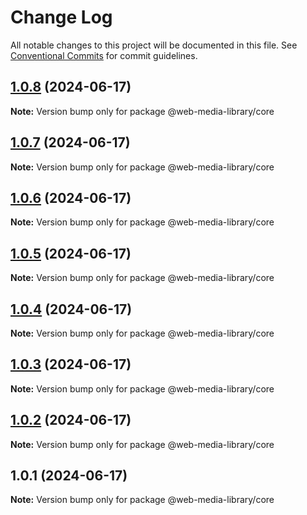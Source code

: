 # Change Log

All notable changes to this project will be documented in this file.
See [Conventional Commits](https://conventionalcommits.org) for commit guidelines.

## [1.0.8](https://github.com/x007xyz/vue-media-library/compare/v1.0.5...v1.0.8) (2024-06-17)

**Note:** Version bump only for package @web-media-library/core





## [1.0.7](https://github.com/x007xyz/vue-media-library/compare/v1.0.5...v1.0.7) (2024-06-17)

**Note:** Version bump only for package @web-media-library/core





## [1.0.6](https://github.com/x007xyz/vue-media-library/compare/v1.0.5...v1.0.6) (2024-06-17)

**Note:** Version bump only for package @web-media-library/core





## [1.0.5](https://github.com/x007xyz/vue-media-library/compare/v1.0.4...v1.0.5) (2024-06-17)

**Note:** Version bump only for package @web-media-library/core





## [1.0.4](https://github.com/x007xyz/vue-media-library/compare/v1.0.3...v1.0.4) (2024-06-17)

**Note:** Version bump only for package @web-media-library/core





## [1.0.3](https://github.com/x007xyz/vue-media-library/compare/v1.0.2...v1.0.3) (2024-06-17)

**Note:** Version bump only for package @web-media-library/core





## [1.0.2](https://github.com/x007xyz/vue-media-library/compare/v1.0.1...v1.0.2) (2024-06-17)

**Note:** Version bump only for package @web-media-library/core





## 1.0.1 (2024-06-17)

**Note:** Version bump only for package @web-media-library/core
